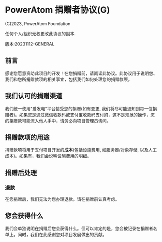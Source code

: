 # PowerAtom 捐赠者协议(G)

(C)2023, PowerAtom Foundation

任何个人/组织无权更改此协议的副本.

版本:20231112-GENERAL

## 前言

感谢您愿意资助此项目的开发！在您捐赠前，请阅读此协议。此协议用于说明您、我们和您所捐赠款项的相关事宜，包括我们如何处理您的捐赠款项。

## 我们认可的捐赠渠道

我们统一使用"爱发电"平台接受您的捐赠(如有变更, 我们将尽可能通知到每一位捐赠者)。如果您是通过微信收款码或支付宝收款码支付的，这不是规范的操作，您的捐赠款可能流入他人手中，请务必向项目管理员询问。

## 捐赠款项的用途

捐赠款项将用于支付项目开发的**成本**(包括设施费用, 如服务器/对象存储, 以及人工成本)。如果有，我们会说明设施费用的明细。

## 捐赠后处理

### 退款

在您捐赠后，我们无法为您办理退款。请在捐赠前认真考虑。

## 您会获得什么

我们会单独说明在捐赠后您会获得什么。但可以肯定的是，您会被记录在捐赠者名单上。同时，我们在此感谢您对项目发展做出的贡献。
